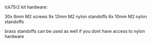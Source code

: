 lck75r2 kit hardware:

30x 6mm M2 screws
9x 12mm M2 nylon standoffs
6x 10mm M2 nylon standoffs 

brass standoffs can be used as well if you dont have access to nylon hardware

